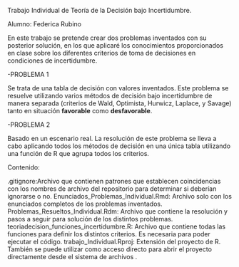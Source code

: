 Trabajo Individual de Teoría de la Decisión bajo Incertidumbre.

Alumno: Federica Rubino

En este trabajo se pretende crear dos problemas inventados con su posterior solución, en los que aplicaré los conocimientos proporcionados en clase sobre los diferentes criterios de toma de decisiones en condiciones de incertidumbre.

   -PROBLEMA 1

Se trata de una tabla de decisión con valores inventados. Este problema se resuelve utilizando varios métodos de decisión bajo incertidumbre de manera separada (criterios de Wald, Optimista, Hurwicz, Laplace, y Savage) tanto en situación **favorable** como **desfavorable**.

   -PROBLEMA 2 

Basado en un escenario real. La resolución de este problema se lleva a cabo aplicando todos los métodos de decisión en una única tabla utilizando una función de R que agrupa todos los criterios.

Contenido:

.gitignore:Archivo que contienen patrones que establecen coincidencias con los nombres de archivo del repositorio para determinar si deberían ignorarse o no.
Enunciados_Problemas_Individual.Rmd: Archivo solo con los enunciados completos de los problemas inventados.
Problemas_Resueltos_Individual.Rdm: Archivo que contiene la resolución y pasos a seguir para solución de los distintos problemas.
teoriadecision_funciones_incertidumbre.R: Archivo que contiene todas las funciones para definir los distintos criterios. Es necesaria para poder ejecutar el código.
trabajo_Individual.Rproj: Extensión del proyecto de R. También se puede utilizar como acceso directo para abrir el proyecto directamente desde el sistema de archivos .
